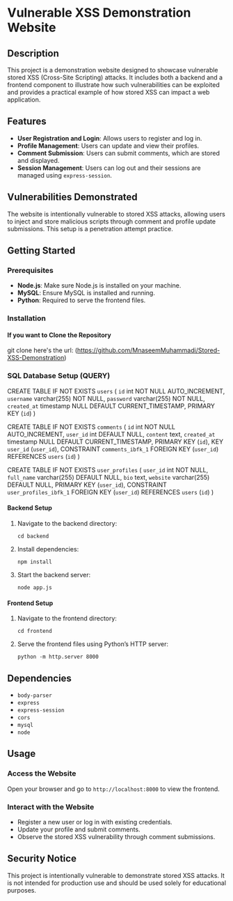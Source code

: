 # Vulnerable XSS Demonstration Website

## Description

This project is a demonstration website designed to showcase vulnerable stored XSS (Cross-Site Scripting) attacks. It includes both a backend and a frontend component to illustrate how such vulnerabilities can be exploited and provides a practical example of how stored XSS can impact a web application.

## Features

- **User Registration and Login**: Allows users to register and log in.
- **Profile Management**: Users can update and view their profiles.
- **Comment Submission**: Users can submit comments, which are stored and displayed.
- **Session Management**: Users can log out and their sessions are managed using `express-session`.

## Vulnerabilities Demonstrated

The website is intentionally vulnerable to stored XSS attacks, allowing users to inject and store malicious scripts through comment and profile update submissions. This setup is a penetration attempt practice.

## Getting Started

### Prerequisites

- **Node.js**: Make sure Node.js is installed on your machine.
- **MySQL**: Ensure MySQL is installed and running.
- **Python**: Required to serve the frontend files.

### Installation

#### If you want to Clone the Repository

git clone here's the url: (https://github.com/MnaseemMuhammadi/Stored-XSS-Demonstration)

### SQL Database Setup (QUERY)
CREATE TABLE IF NOT EXISTS `users` (
  `id` int NOT NULL AUTO_INCREMENT,
  `username` varchar(255) NOT NULL,
  `password` varchar(255) NOT NULL,
  `created_at` timestamp NULL DEFAULT CURRENT_TIMESTAMP,
  PRIMARY KEY (`id`)
)

CREATE TABLE IF NOT EXISTS `comments` (
  `id` int NOT NULL AUTO_INCREMENT,
  `user_id` int DEFAULT NULL,
  `content` text,
  `created_at` timestamp NULL DEFAULT CURRENT_TIMESTAMP,
  PRIMARY KEY (`id`),
  KEY `user_id` (`user_id`),
  CONSTRAINT `comments_ibfk_1` FOREIGN KEY (`user_id`) REFERENCES `users` (`id`)
)

CREATE TABLE IF NOT EXISTS `user_profiles` (
  `user_id` int NOT NULL,
  `full_name` varchar(255) DEFAULT NULL,
  `bio` text,
  `website` varchar(255) DEFAULT NULL,
  PRIMARY KEY (`user_id`),
  CONSTRAINT `user_profiles_ibfk_1` FOREIGN KEY (`user_id`) REFERENCES `users` (`id`)
)

#### Backend Setup

1. Navigate to the backend directory:

   ```
   cd backend
   ```

2. Install dependencies:

   ```
   npm install
   ```

3. Start the backend server:

   ```
   node app.js
   ```

#### Frontend Setup

1. Navigate to the frontend directory:

   ```
   cd frontend
   ```

2. Serve the frontend files using Python’s HTTP server:

   ```
   python -m http.server 8000
   ```

## Dependencies

- `body-parser`
- `express`
- `express-session`
- `cors`
- `mysql`
- `node`

## Usage

### Access the Website

Open your browser and go to `http://localhost:8000` to view the frontend.

### Interact with the Website

- Register a new user or log in with existing credentials.
- Update your profile and submit comments.
- Observe the stored XSS vulnerability through comment submissions.

## Security Notice

This project is intentionally vulnerable to demonstrate stored XSS attacks. It is not intended for production use and should be used solely for educational purposes.
